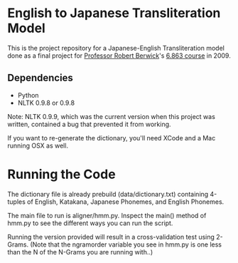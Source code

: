 English to Japanese Transliteration Model
=========================================

This is the project repository for a Japanese-English Transliteration model
done as a final project for [Professor Robert
Berwick](http://bcs.mit.edu/people/berwick.html)'s [6.863
course](http://web.mit.edu/6.863/) in 2009.

Dependencies
------------

* Python
* NLTK 0.9.8 or 0.9.8

Note: NLTK 0.9.9, which was the current version when this project was written,
contained a bug that prevented it from working.

If you want to re-generate the dictionary, you'll need XCode and a Mac running
OSX as well.

Running the Code
================

The dictionary file is already prebuild (data/dictionary.txt) containing
4-tuples of English, Katakana, Japanese Phonemes, and English Phonemes. 

The main file to run is aligner/hmm.py. Inspect the main() method of hmm.py to
see the different ways you can run the script. 

Running the version provided will result in a cross-validation test using
2-Grams. (Note that the ngramorder variable you see in hmm.py is one less than
the N of the N-Grams you are running with..)

